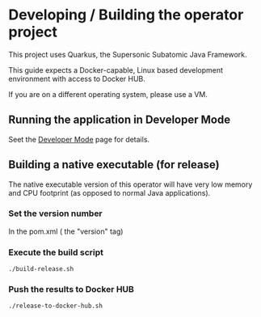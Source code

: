 # Developing / Building the operator project

This project uses Quarkus, the Supersonic Subatomic Java Framework.

This guide expects a Docker-capable, Linux based development environment with access to Docker HUB. 

If you are on a different operating system, please use a VM. 

## Running the application in Developer Mode

Seet the [Developer Mode](developer-mode.md) page for details.

## Building a native executable (for release)

The native executable version of this operator will have very low memory and CPU footprint (as opposed to normal Java applications).

### Set the version number

In the pom.xml ( the "version" tag)

### Execute the build script

~~~
./build-release.sh
~~~

### Push the results to Docker HUB

~~~
./release-to-docker-hub.sh
~~~
